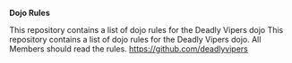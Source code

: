 **Dojo Rules**

This repository contains a list of dojo rules for the Deadly Vipers dojo
This repository contains a list of dojo rules for the Deadly Vipers dojo.
All Members should read the rules. 
https://github.com/deadlyvipers
